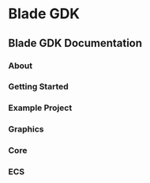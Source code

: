 # Blade GDK

## Blade GDK Documentation

### About
### Getting Started
### Example Project

### Graphics
### Core
### ECS